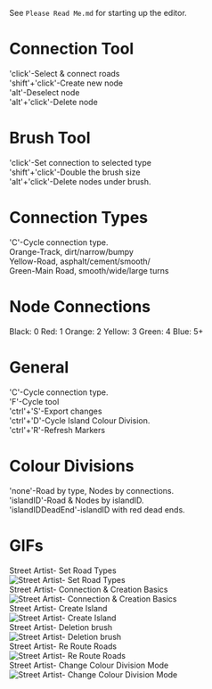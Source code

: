 See `Please Read Me.md` for starting up the editor.

# Connection Tool<br/>
'click'-Select &amp; connect roads<br/>
'shift'+'click'-Create new node<br/>
'alt'-Deselect node<br/>
'alt'+'click'-Delete node<br/>

# Brush Tool<br/>
'click'-Set connection to selected type<br/>
'shift'+'click'-Double the brush size<br/>
'alt'+'click'-Delete nodes under brush.<br/>

# Connection Types<br/>
'C'-Cycle connection type.<br/>
Orange-Track, dirt/narrow/bumpy<br/>
Yellow-Road, asphalt/cement/smooth/<br/>
Green-Main Road, smooth/wide/large turns<br/>

# Node Connections<br/>
Black: 0  Red: 1  Orange: 2  Yellow: 3  Green: 4  Blue: 5+

# General<br/>
'C'-Cycle connection type.<br/>
'F'-Cycle tool<br/>
'ctrl'+'S'-Export changes<br/>
'ctrl'+'D'-Cycle Island Colour Division.<br/>
'ctrl'+'R'-Refresh Markers<br/>

# Colour Divisions<br/>
'none'-Road by type, Nodes by connections.<br/>
'islandID'-Road &amp; Nodes by islandID.<br/>
'islandIDDeadEnd'-islandID with red dead ends.<br/>

# GIFs
Street Artist- Set Road Types<br/>
![Street Artist- Set Road Types](https://media.giphy.com/media/BDeBqn3MbTLkmsbPgF/giphy.gif)<br/>
Street Artist- Connection & Creation Basics<br/>
![Street Artist- Connection & Creation Basics](https://media.giphy.com/media/WvcsqW3RxomeBnEpKw/giphy.gif)<br/>
Street Artist- Create Island<br/>
![Street Artist- Create Island](https://media.giphy.com/media/zgwHY479t1zDBiIuUd/giphy.gif)<br/>
Street Artist- Deletion brush<br/>
![Street Artist- Deletion brush](https://media.giphy.com/media/EYPzlX5Q1pIg5eU9qL/giphy.gif)<br/>
Street Artist- Re Route Roads<br/>
![Street Artist- Re Route Roads](https://media.giphy.com/media/KAtVRE2XGuXlRrdANi/giphy.gif)<br/>
Street Artist- Change Colour Division Mode<br/>
![Street Artist- Change Colour Division Mode](https://media.giphy.com/media/BpBRHPPRoMP9n9V0lH/giphy.gif)<br/>
